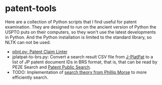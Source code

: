 # patent-tools

Here are a collection of Python scripts that I find useful for patent examination. They are designed to run on the ancient version of Python the USPTO puts on their computers, so they won't use the latest developments in Python. And the Python installation is limited to the standard library, so NLTK can not be used.

- [plint.py: Patent Claim Linter](plint.md)
- jplatpat-to-brs.py: Convert a search result CSV file from [J-PlatPat](https://www.j-platpat.inpit.go.jp/) to a list of JP patent document IDs in BRS format, that is, that can be read by PE2E Search and [Patent Public Search](https://ppubs.uspto.gov/pubwebapp/).
- TODO: Implementation of [search theory from Phillip Morse](morse_browsing_1970) to more efficiently search.
